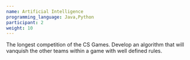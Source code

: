 ```yaml
---
name: Artificial Intelligence
programming_language: Java,Python
participant: 2
weight: 10
---
```

The longest competition of the CS Games. Develop an algorithm that will vanquish the other teams within a game with well defined rules.